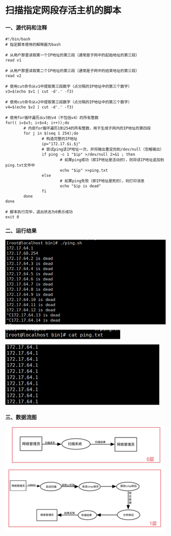 # 扫描指定网段存活主机的脚本

### 一、源代码和注释

```shell
#!/bin/bash  
# 指定脚本使用的解释器为bash  

# 从用户那里读取第一个IP地址的第三段（通常是子网中的起始地址的第三段）  
read v1  
  
# 从用户那里读取第二个IP地址的第三段（通常是子网中的结束地址的第三段）  
read v2  
  
# 使用cut命令从v1中提取第三段数字（点分隔的IP地址中的第三个数字）  
v3=$(echo $v1 | cut -d'.' -f3)  
  
# 使用cut命令从v2中提取第三段数字（点分隔的IP地址中的第三个数字）  
v4=$(echo $v2 | cut -d'.' -f3)  
  
# 使用for循环遍历从v3到v4（不包括v4）的所有整数  
for(( i=$v3; i<$v4; i++));do  
        # 内部for循环遍历1到254的所有整数，用于生成子网内的IP地址的第四段  
        for j in $(seq 1 254);do  
                # 构造完整的IP地址  
                ip="172.17.$i.$j"  
                # 尝试ping该IP地址一次，并将输出重定向到/dev/null（忽略输出）  
                if ping -c 1 "$ip" >/dev/null 2>&1 ; then  
                        # 如果ping成功（即IP地址是活动的），则将该IP地址追加到ping.txt文件中  
                        echo "$ip" >>ping.txt  
                else  
                        # 如果ping失败（即IP地址是死的），则打印消息  
                        echo "$ip is dead"  
                fi  
        done  
done  
  
# 脚本执行完毕，退出状态为0表示成功  
exit 0
```

### 二、运行结果



![微信图片_20240906174215](%E5%BE%AE%E4%BF%A1%E5%9B%BE%E7%89%87_20240906174215.png)

![微信图片_20240906174224](%E5%BE%AE%E4%BF%A1%E5%9B%BE%E7%89%87_20240906174224.png)

![微信图片_20240906174228](%E5%BE%AE%E4%BF%A1%E5%9B%BE%E7%89%87_20240906174228.png)

### 三、数据流图

![微信图片_20240906174237](%E5%BE%AE%E4%BF%A1%E5%9B%BE%E7%89%87_20240906174237.jpg)